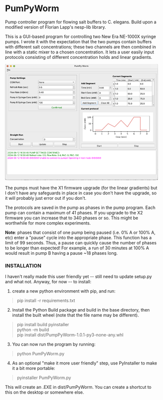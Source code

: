 # PumPyWorm
Pump controller program for flowing salt buffers to C. elegans. Build upon a modified version of Florian Lapp's nesp-lib library. 

This is a GUI-based program for controlling two New Era NE-1000X syringe pumps. I wrote it with the expectation that the two pumps contain buffers with different salt concentrations; these two channels are then combined in line with a static mixer to a chosen concentration. It lets a user easily input protocols consisting of different concentration holds and linear gradients. 

![image](images/screenshot.png)

The pumps must have the X1 firmware upgrade (for the linear gradients) but I don't have any safeguards in place in case you don't have the upgrade, so it will probably just error out if you don't. 

The protocols are saved in the pump as phases in the pump program. Each pump can contain a maximum of 41 phases. If you upgrade to the X2 firmware you can increase that to 340 phases or so. This might be worthwhile for more complex experiments. 

**Note**: phases that consist of one pump being paused (i.e. 0% A or 100% A, etc) enter a "pause" cycle into the appropriate phase. This function has a limit of 99 seconds. Thus, a pause can quickly cause the number of phases to be longer than expected! For example, a run of 30 minutes at 100% A would result in pump B having a pause ~18 phases long. 

### INSTALLATION 

I haven't really made this user friendly yet -- still need to update setup.py and what not. Anyway, for now -- to install:

1. create a new python environment with pip, and run:

> pip install -r requirements.txt 

2. Install the Python Build package and build in the base directory, then install the built wheel (note that the file name may be different).

> pip install build pyinstaller  
> python -m build  
> pip install dist/PumpPyWorm-1.0.1-py3-none-any.whl  

3. You can now run the program by running:

> python PumPyWorm.py

4. As an optional "make it more user friendly" step, use PyInstaller to make it a bit more portable: 

> pyinstaller PumPyWorm.py

This will create an .EXE in dist/PumPyWorm. You can create a shortcut to this on the desktop or somewhere else. 






